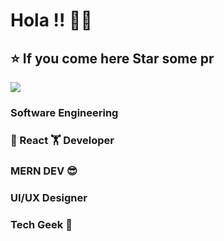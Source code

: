 # Hola !!  👋👋 

## ⭐ If you come here Star some pr


![](https://komarev.com/ghpvc/?username=saedMuhamed&color=orange&style=for-the-badgelabel=Those+WhoCameHere) 


<!-- [![Stats](https://github-readme-stats.vercel.app/api?username=saedMuhamed)](https://github.com/saedMuhamed/github-readme-stats) -->

### Software Engineering 

###  🫡 React 🏋️ Developer 
###  MERN DEV 😎 
###  UI/UX Designer 
###  Tech Geek 🤗

<!--
**saedMuhamed/saedMuhamed is a ✨ _special_ ✨ repository because its `README.md` (this file) appears on your GitHub profile.

Here are some ideas to get you started:

- 
- g ...
- 👯 I’m looking to collaborate on ...
- 🤔 I’m looking for help with ...
- 💬 Ask me about ...
- 📫 How to reach me: ...
- 😄 Pronouns: ...
- ⚡ Fun fact: 
-->



